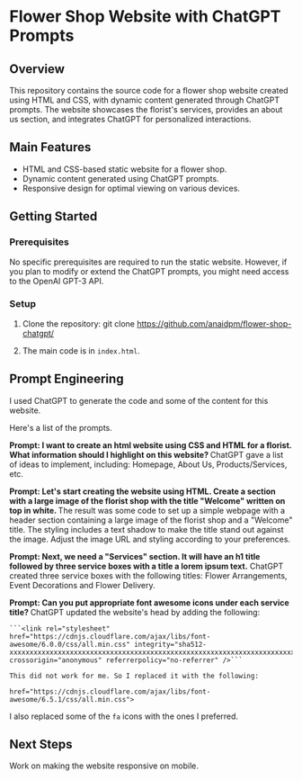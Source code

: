 # Flower Shop Website with ChatGPT Prompts

## Overview
This repository contains the source code for a flower shop website created using HTML and CSS, with dynamic content generated through ChatGPT prompts. The website showcases the florist's services, provides an about us section, and integrates ChatGPT for personalized interactions.

## Main Features
- HTML and CSS-based static website for a flower shop.
- Dynamic content generated using ChatGPT prompts.
- Responsive design for optimal viewing on various devices.

## Getting Started

### Prerequisites
No specific prerequisites are required to run the static website. However, if you plan to modify or extend the ChatGPT prompts, you might need access to the OpenAI GPT-3 API.

### Setup
1. Clone the repository:
   git clone https://github.com/anaidpm/flower-shop-chatgpt/

2. The main code is in `index.html`.

## Prompt Engineering

I used ChatGPT to generate the code and some of the content for this website.

Here's a list of the prompts.

<b> Prompt: I want to create an html website using CSS and HTML for a florist. What information should I highlight on this website? </b>
ChatGPT gave a list of ideas to implement, including: Homepage, About Us, Products/Services, etc.

<b>Prompt: Let's start creating the website using HTML. Create a section with a large image of the florist shop with the title "Welcome" written on top in white. </b>
The result was some code to set up a simple webpage with a header section containing a large image of the florist shop and a "Welcome" title. The styling includes a text shadow to make the title stand out against the image. Adjust the image URL and styling according to your preferences.

<b>Prompt: Next, we need a "Services" section. It will have an h1 title followed by three service boxes with a title a lorem ipsum text.</b>
ChatGPT created three service boxes with the following titles: Flower Arrangements, Event Decorations and Flower Delivery.

<b>Prompt: Can you put appropriate font awesome icons under each service title? </b>
ChatGPT updated the website's head by adding the following:

    ```<link rel="stylesheet" href="https://cdnjs.cloudflare.com/ajax/libs/font-awesome/6.0.0/css/all.min.css" integrity="sha512-xxxxxxxxxxxxxxxxxxxxxxxxxxxxxxxxxxxxxxxxxxxxxxxxxxxxxxxxxxxxxxxxxxxxxxxxxxxxxxxxxxxxxxxxxxxxxxxxxxxxxxxxxxxxxxxxxxxxxx" crossorigin="anonymous" referrerpolicy="no-referrer" />```

    This did not work for me. So I replaced it with the following:
```
href="https://cdnjs.cloudflare.com/ajax/libs/font-awesome/6.5.1/css/all.min.css">
```
I also replaced some of the `fa` icons with the ones I preferred.

## Next Steps

Work on making the website responsive on mobile.

